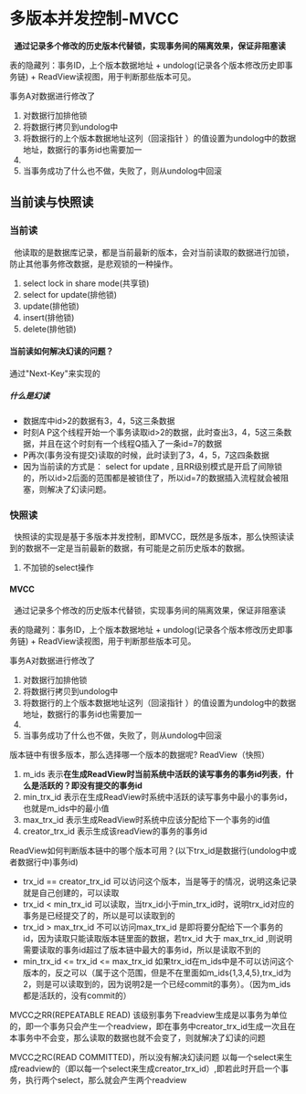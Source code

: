 # 多版本并发控制-MVCC
&nbsp;&nbsp;**通过记录多个修改的历史版本代替锁，实现事务间的隔离效果，保证非阻塞读**

表的隐藏列：事务ID，上个版本数据地址  + undolog(记录各个版本修改历史即事务链) + ReadView读视图，用于判断那些版本可见。


事务A对数据进行修改了
1. 对数据行加排他锁
2. 将数据行拷贝到undolog中
3. 将数据行的上个版本数据地址这列（回滚指针 ）的值设置为undolog中的数据地址，数据行的事务id也需要加一
4. 
5. 当事务成功了什么也不做，失败了，则从undolog中回滚


## 当前读与快照读
### 当前读
&nbsp;&nbsp;他读取的是数据库记录，都是当前最新的版本，会对当前读取的数据进行加锁，防止其他事务修改数据，是悲观锁的一种操作。
1. select  lock in share mode(共享锁)
2. select  for update(排他锁)
3. update(排他锁)
4. insert(排他锁)
5. delete(排他锁)


#### 当前读如何解决幻读的问题？
通过"Next-Key"来实现的

##### 什么是幻读
- 数据库中id>2的数据有3，4，5这三条数据
- 时刻A P这个线程开始一个事务读取id>2的数据，此时查出3，4，5这三条数据，并且在这个时刻有一个线程Q插入了一条id=7的数据
- P再次(事务没有提交)读取的时候，此时读到了3，4，5，7这四条数据
- 因为当前读的方式是： select  for update , 且RR级别模式是开启了间隙锁的，所以id>2后面的范围都是被锁住了，所以id=7的数据插入流程就会被阻塞，则解决了幻读问题。

### 快照读
&nbsp;&nbsp;快照读的实现是基于多版本并发控制，即MVCC，既然是多版本，那么快照读读到的数据不一定是当前最新的数据，有可能是之前历史版本的数据。
1. 不加锁的select操作

#### MVCC
&nbsp;&nbsp;通过记录多个修改的历史版本代替锁，实现事务间的隔离效果，保证非阻塞读

表的隐藏列：事务ID，上个版本数据地址  + undolog(记录各个版本修改历史即事务链) + ReadView读视图，用于判断那些版本可见。

事务A对数据进行修改了
1. 对数据行加排他锁
2. 将数据行拷贝到undolog中
3. 将数据行的上个版本数据地址这列（回滚指针 ）的值设置为undolog中的数据地址，数据行的事务id也需要加一
4. 
5. 当事务成功了什么也不做，失败了，则从undolog中回滚



版本链中有很多版本，那么选择哪一个版本的数据呢? ReadView（快照）
1. m_ids 表示**在生成ReadView时当前系统中活跃的读写事务的事务id列表**，**什么是活跃的？即没有提交的事务id**
2. min_trx_id 表示在生成ReadView时系统中活跃的读写事务中最小的事务id，也就是m_ids中的最小值
3. max_trx_id 表示生成ReadView时系统中应该分配给下一个事务的id值
4. creator_trx_id 表示生成该readView的事务的事务id

ReadView如何判断版本链中的哪个版本可用？(以下trx_id是数据行(undolog中或者数据行中)事务id)
 - trx_id == creator_trx_id  可以访问这个版本，当是等于的情况，说明这条记录就是自己创建的，可以读取
 - trx_id < min_trx_id  可以读取，当trx_id小于min_trx_id时，说明trx_id对应的事务是已经提交了的，所以是可以读取到的
 - trx_id > max_trx_id 不可以访问max_trx_id 是即将要分配给下一个事务的id，因为读取只能读取版本链里面的数据，若trx_id 大于 max_trx_id ,则说明需要读取的事务id超过了版本链中最大的事务id，所以是读取不到的
 - min_trx_id <= trx_id <= max_trx_id 如果trx_id在m_ids中是不可以访问这个版本的，反之可以（属于这个范围，但是不在里面如m_ids{1,3,4,5},trx_id为2，则是可以读取到的，因为说明2是一个已经commit的事务）。（因为m_ids都是活跃的，没有commit的）

 MVCC之RR(REPEATABLE READ)
该级别事务下readview生成是以事务为单位的，即一个事务只会产生一个readview，即在事务中creator_trx_id生成一次且在本事务中不会变，那么读取的数据也就不会变了，则就解决了幻读的问题

 MVCC之RC(READ COMMITTED)，所以没有解决幻读问题
 以每一个select来生成readview的（即以每一个select来生成creator_trx_id）,即若此时开启一个事务，执行两个select，那么就会产生两个readview



